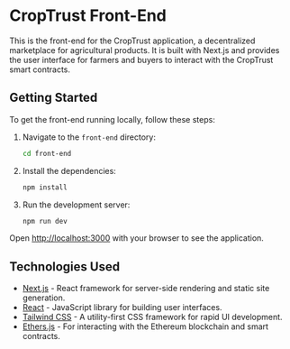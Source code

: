 # CropTrust Front-End

This is the front-end for the CropTrust application, a decentralized marketplace for agricultural products. It is built with Next.js and provides the user interface for farmers and buyers to interact with the CropTrust smart contracts.

## Getting Started

To get the front-end running locally, follow these steps:

1.  Navigate to the `front-end` directory:
    ```bash
    cd front-end
    ```

2.  Install the dependencies:
    ```bash
    npm install
    ```

3.  Run the development server:
    ```bash
    npm run dev
    ```

Open [http://localhost:3000](http://localhost:3000) with your browser to see the application.

## Technologies Used

*   [Next.js](https://nextjs.org/) - React framework for server-side rendering and static site generation.
*   [React](https://reactjs.org/) - JavaScript library for building user interfaces.
*   [Tailwind CSS](https://tailwindcss.com/) - A utility-first CSS framework for rapid UI development.
*   [Ethers.js](https://ethers.io/) - For interacting with the Ethereum blockchain and smart contracts.